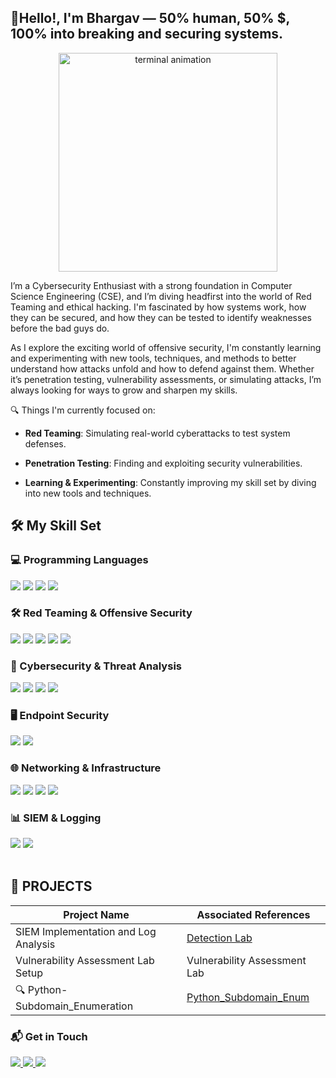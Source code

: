 
  <h2 style="border-bottom: none;">👋Hello!, I'm Bhargav — 50% human, 50% $, 100% into breaking and securing systems.</h1>
</div>

<p align="center">
  <img src="https://camo.githubusercontent.com/1cc478d6ea38eab530acb98124c749dba0c5b19294bee0ee4bd6169ae4f5639d/68747470733a2f2f6d656469612e67697068792e636f6d2f6d656469612f336f456a4857706956494f475854356c396d2f67697068792e676966" alt="terminal animation" height="350"/>
</p>


I’m a Cybersecurity Enthusiast with a strong foundation in Computer Science Engineering (CSE), and I’m diving headfirst into the world of Red Teaming and ethical hacking. I'm fascinated by how systems work, how they can be secured, and how they can be tested to identify weaknesses before the bad guys do.

As I explore the exciting world of offensive security, I'm constantly learning and experimenting with new tools, techniques, and methods to better understand how attacks unfold and how to defend against them. Whether it’s penetration testing, vulnerability assessments, or simulating attacks, I’m always looking for ways to grow and sharpen my skills.

🔍 Things I'm currently focused on:

- **Red Teaming**: Simulating real-world cyberattacks to test system defenses.

- **Penetration Testing**: Finding and exploiting security vulnerabilities.

- **Learning & Experimenting**: Constantly improving my skill set by diving into new tools and techniques.


## 🛠️ My Skill Set

### 💻 Programming Languages
<div> 
  <img src="https://img.shields.io/badge/-Python-3776AB?style=for-the-badge&logo=python&logoColor=white" /> 
  <img src="https://img.shields.io/badge/-C-00599C?style=for-the-badge&logoColor=white" /> 
  <img src="https://img.shields.io/badge/-C++-00599C?style=for-the-badge&logo=c%2B%2B&logoColor=white" /> 
  <img src="https://img.shields.io/badge/-Java-007396?style=for-the-badge&logo=java&logoColor=white" /> 
</div>

### 🛠️ Red Teaming & Offensive Security
<div>
  <img src="https://img.shields.io/badge/-Kali_Linux-557C94?style=for-the-badge&logo=kalilinux&logoColor=white" /> 
  <img src="https://img.shields.io/badge/-Metasploit-000000?style=for-the-badge&logo=metasploit&logoColor=white" /> 
  <img src="https://img.shields.io/badge/-Burp_Suite-F57C00?style=for-the-badge&logo=burpsuite&logoColor=white" /> 
  <img src="https://img.shields.io/badge/-Nmap-0087B5?style=for-the-badge&logo=nmap&logoColor=white" /> 
  <img src="https://img.shields.io/badge/-TryHackMe-212C42?style=for-the-badge&logo=tryhackme&logoColor=white" /> 
</div>

### 🔐 Cybersecurity & Threat Analysis
<div> 
  <img src="https://img.shields.io/badge/-MITRE_ATT%26CK-00425F?style=for-the-badge&logo=mitre&logoColor=white" /> 
  <img src="https://img.shields.io/badge/-Exploit_DB-DD0B78?style=for-the-badge&logo=exploitdb&logoColor=white" /> 
  <img src="https://img.shields.io/badge/-Wireshark-1679A7?style=for-the-badge&logo=wireshark&logoColor=white" /> 
  <img src="https://img.shields.io/badge/-Nessus-2296F3?style=for-the-badge&logo=tenable&logoColor=white" />

</div>

### 🖥️ Endpoint Security
<div> 
  <img src="https://img.shields.io/badge/-Microsoft_Defender_for_Endpoint-00A4EF?style=for-the-badge&logo=microsoft&logoColor=white" /> 
  <img src="https://img.shields.io/badge/-Velociraptor-4B275F?style=for-the-badge&logo=velociraptor&logoColor=white" /> 
</div>


### 🌐 Networking & Infrastructure
<div> 
  <img src="https://img.shields.io/badge/-OpenVPN-EA7E20?style=for-the-badge&logo=openvpn&logoColor=white" /> 
  <img src="https://img.shields.io/badge/-Tcpdump-005571?style=for-the-badge&logo=tcpdump&logoColor=white" /> 
  <img src="https://img.shields.io/badge/-Shodan-000000?style=for-the-badge&logo=shodan&logoColor=white" /> 
  <img src="https://img.shields.io/badge/-SSH-008000?style=for-the-badge&logo=ssh&logoColor=white" /> 
</div>

### 📊 SIEM & Logging
<div> 
  <img src="https://img.shields.io/badge/-Microsoft_Sentinel-0078D4?style=for-the-badge&logo=microsoft&logoColor=white" /> 
  <img src="https://img.shields.io/badge/-Splunk-000000?style=for-the-badge&logo=splunk&logoColor=white" /> 
</div>
<br>

## 💼 PROJECTS

|               Project Name                       |    Associated References   |
|----------------------------------------------    |----------------------------|
| SIEM Implementation and Log Analysis             | <a href="">Detection Lab</a> |
| Vulnerability Assessment Lab Setup               | Vulnerability Assessment Lab |
|🔍 Python-Subdomain_Enumeration                  | <a href="https://github.com/CozMosh/Python-Subdomain_Enumeration">Python_Subdomain_Enum</a> |



### 📬 Get in Touch
<div> <a href="mailto:ritzsecjobs007@gmail.com"> <img src="https://img.shields.io/badge/-Email-D14836?style=for-the-badge&logo=gmail&logoColor=white" /> </a> 
      <a href="https://www.linkedin.com/in/bhargav-sandilya-817101305/"> <img src="https://img.shields.io/badge/-LinkedIn-0077B5?style=for-the-badge&logo=linkedin&logoColor=white" /> </a>        <a href="https://x.com/ritzsec"> <img src="https://img.shields.io/badge/-Twitter-1DA1F2?style=for-the-badge&logo=twitter&logoColor=white" /> </a> 
</div>


